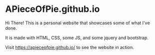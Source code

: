 # APieceOfPie.github.io

Hi There! This is a personal website that showcases some of what I've done.

It is made with HTML, CSS, some JS, and some jquery and bootstrap.

Visit https://apieceofpie.github.io/ to see the website in action.
